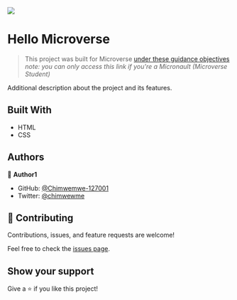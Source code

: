 ![](https://img.shields.io/badge/Microverse-blueviolet)

# Hello Microverse

> This project was built for Microverse [under these guidance objectives](https://github.com/microverseinc/curriculum-transversal-skills/blob/main/documentation/hello_microverse_project.md)
> _note: you can only access this link if you're a Micronault (Microverse Student)_

Additional description about the project and its features.

## Built With

- HTML
- CSS

## Authors

👤 **Author1**

- GitHub: [@Chimwemwe-127001](https://github.com/Chimwemwe-127001)
- Twitter: [@chimwewme](https://twitter.com/chimwewme)

## 🤝 Contributing

Contributions, issues, and feature requests are welcome!

Feel free to check the [issues page](./issues/).

## Show your support

Give a ⭐️ if you like this project!
